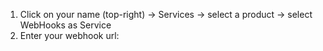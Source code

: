 1. Click on your name (top-right) &rarr; Services &rarr; select a product &rarr; select WebHooks as Service
2. Enter your webhook url:
